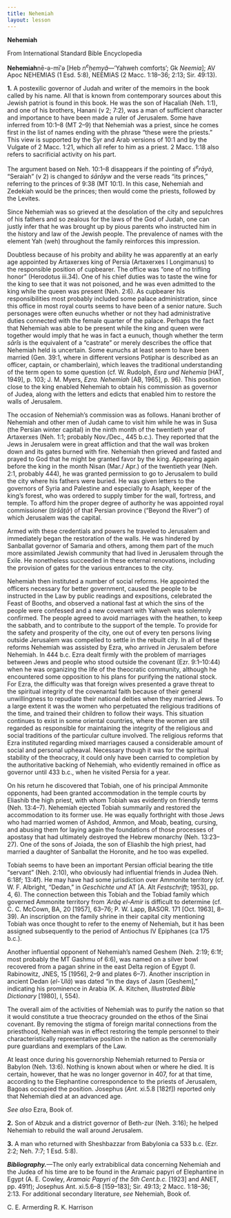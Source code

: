 ```yaml
---
title: Nehemiah
layout: lesson
---
```



**Nehemiah**

From International Standard Bible Encyclopedia

**Nehemiah**nē-ə-mīʹə [Heb *n*<sup>*e*</sup>*ḥemyâ*—‘Yahweh comforts’;
Gk *Neemia*]; AV Apoc NEHEMIAS (1 Esd. 5:8), NEEMIAS (2 Macc. 1:18–36;
2:13; Sir. 49:13).

**1.** A postexilic governor of Judah and writer of the memoirs in the
book called by his name. All that is known from contemporary sources
about this Jewish patriot is found in this book. He was the son of
Hacaliah (Neh. 1:1), and one of his brothers, Hanani (v 2; 7:2), was a
man of sufficient character and importance to have been made a ruler of
Jerusalem. Some have inferred from 10:1–8 (MT 2–9) that Nehemiah was a
priest, since he comes first in the list of names ending with the phrase
“these were the priests.” This view is supported by the Syr and Arab
versions of 10:1 and by the Vulgate of 2 Macc. 1:21, which all refer to
him as a priest. 2 Macc. 1:18 also refers to sacrificial activity on his
part.

The argument based on Neh. 10:1–8 disappears if the pointing of
*ś*<sup>*e*</sup>*rāyâ*, “Seraiah” (v 2) is changed to *śārāyw* and the
verse reads “its princes,” referring to the princes of 9:38 (MT 10:1).
In this case, Nehemiah and Zedekiah would be the princes; then would
come the priests, followed by the Levites.

Since Nehemiah was so grieved at the desolation of the city and
sepulchres of his fathers and so zealous for the laws of the God of
Judah, one can justly infer that he was brought up by pious parents who
instructed him in the history and law of the Jewish people. The
prevalence of names with the element Yah (weh) throughout the family
reinforces this impression.

Doubtless because of his probity and ability he was apparently at an
early age appointed by Artaxerxes king of Persia (Artaxerxes I
Longimanus) to the responsible position of cupbearer. The office was
“one of no trifling honor” (Herodotus iii.34). One of his chief duties
was to taste the wine for the king to see that it was not poisoned, and
he was even admitted to the king while the queen was present (Neh. 2:6).
As cupbearer his responsibilities most probably included some palace
administration, since this office in most royal courts seems to have
been of a senior nature. Such personages were often eunuchs whether or
not they had administrative duties connected with the female quarter of
the palace. Perhaps the fact that Nehemiah was able to be present while
the king and queen were together would imply that he was in fact a
eunuch, though whether the term *sārîs* is the equivalent of a
“castrate” or merely describes the office that Nehemiah held is
uncertain. Some eunuchs at least seem to have been married (Gen. 39:1,
where in different versions Potiphar is described as an officer,
captain, or chamberlain), which leaves the traditional understanding of
the term open to some question (cf. W. Rudolph, *Esra und Nehemia* [HAT,
1949], p. 103; J. M. Myers, *Ezra. Nehemiah* [AB, 1965], p. 96). This
position close to the king enabled Nehemiah to obtain his commission as
governor of Judea, along with the letters and edicts that enabled him to
restore the walls of Jerusalem.

The occasion of Nehemiah’s commission was as follows. Hanani brother of
Nehemiah and other men of Judah came to visit him while he was in Susa
(the Persian winter capital) in the ninth month of the twentieth year of
Artaxerxes (Neh. 1:1; probably Nov./Dec., 445 b.c.). They reported that
the Jews in Jerusalem were in great affliction and that the wall was
broken down and its gates burned with fire. Nehemiah then grieved and
fasted and prayed to God that he might be granted favor by the king.
Appearing again before the king in the month Nisan (Mar./ Apr.) of the
twentieth year (Neh. 2:1, probably 444), he was granted permission to go
to Jerusalem to build the city where his fathers were buried. He was
given letters to the governors of Syria and Palestine and especially to
Asaph, keeper of the king’s forest, who was ordered to supply timber for
the wall, fortress, and temple. To afford him the proper degree of
authority he was appointed royal commissioner (*tiršāṯā˒*) of that
Persian province (“Beyond the River”) of which Jerusalem was the
capital.

Armed with these credentials and powers he traveled to Jerusalem and
immediately began the restoration of the walls. He was hindered by
Sanballat governor of Samaria and others, among them part of the much
more assimilated Jewish community that had lived in Jerusalem through
the Exile. He nonetheless succeeded in these external renovations,
including the provision of gates for the various entrances to the city.

Nehemiah then instituted a number of social reforms. He appointed the
officers necessary for better government, caused the people to be
instructed in the Law by public readings and expositions, celebrated the
Feast of Booths, and observed a national fast at which the sins of the
people were confessed and a new covenant with Yahweh was solemnly
confirmed. The people agreed to avoid marriages with the heathen, to
keep the sabbath, and to contribute to the support of the temple. To
provide for the safety and prosperity of the city, one out of every ten
persons living outside Jerusalem was compelled to settle in the rebuilt
city. In all of these reforms Nehemiah was assisted by Ezra, who arrived
in Jerusalem before Nehemiah. In 444 b.c. Ezra dealt firmly with the
problem of marriages between Jews and people who stood outside the
covenant (Ezr. 9:1–10:44) when he was organizing the life of the
theocratic community, although he encountered some opposition to his
plans for purifying the national stock. For Ezra, the difficulty was
that foreign wives presented a grave threat to the spiritual integrity
of the covenantal faith because of their general unwillingness to
repudiate their national deities when they married Jews. To a large
extent it was the women who perpetuated the religious traditions of the
time, and trained their children to follow their ways. This situation
continues to exist in some oriental countries, where the women are still
regarded as responsible for maintaining the integrity of the religious
and social traditions of the particular culture involved. The religious
reforms that Ezra instituted regarding mixed marriages caused a
considerable amount of social and personal upheaval. Necessary though it
was for the spiritual stability of the theocracy, it could only have
been carried to completion by the authoritative backing of Nehemiah, who
evidently remained in office as governor until 433 b.c., when he visited
Persia for a year.

On his return he discovered that Tobiah, one of his principal Ammonite
opponents, had been granted accommodation in the temple courts by
Eliashib the high priest, with whom Tobiah was evidently on friendly
terms (Neh. 13:4–7). Nehemiah ejected Tobiah summarily and restored the
accommodation to its former use. He was equally forthright with those
Jews who had married women of Ashdod, Ammon, and Moab, beating, cursing,
and abusing them for laying again the foundations of those processes of
apostasy that had ultimately destroyed the Hebrew monarchy (Neh.
13:23–27). One of the sons of Joiada, the son of Eliashib the high
priest, had married a daughter of Sanballat the Horonite, and he too was
expelled.

Tobiah seems to have been an important Persian official bearing the
title “servant” (Neh. 2:10), who obviously had influential friends in
Judea (Neh. 6:18f; 13:4f). He may have had some jurisdiction over
Ammonite territory (cf. W. F. Albright, “Dedan,” in *Geschichte und* AT
[A. Alt *Festschrift*; 1953], pp. 4, 6). The connection between this
Tobiah and the Tobiad family which governed Ammonite territory from
*˓Arâq el-Amir* is difficult to determine (cf. C. C. McCown, BA, 20
[1957], 63–76; P. W. Lapp, BASOR. 171 [Oct. 1963], 8–39). An inscription
on the family shrine in their capital city mentioning Tobiah was once
thought to refer to the enemy of Nehemiah, but it has been assigned
subsequently to the period of Antiochus IV Epiphanes (ca 175 b.c.).

Another influential opponent of Nehemiah’s named Geshem (Neh. 2:19;
6:1f; most probably the MT Gashmu of 6:6), was named on a silver bowl
recovered from a pagan shrine in the east Delta region of Egypt (I.
Rabinowitz, JNES, 15 [1956], 2–9 and plates 6–7). Another inscription in
ancient Dedan (*el-˓Ulā*) was dated “in the days of Jasm [Geshem],”
indicating his prominence in Arabia (K. A. Kitchen, *Illustrated Bible
Dictionary* [1980], I, 554).

The overall aim of the activities of Nehemiah was to purify the nation
so that it would constitute a true theocracy grounded on the ethos of
the Sinai covenant. By removing the stigma of foreign marital
connections from the priesthood, Nehemiah was in effect restoring the
temple personnel to their characteristically representative position in
the nation as the ceremonially pure guardians and exemplars of the Law.

At least once during his governorship Nehemiah returned to Persia or
Babylon (Neh. 13:6). Nothing is known about when or where he died. It is
certain, however, that he was no longer governor in 407, for at that
time, according to the Elephantine correspondence to the priests of
Jerusalem, Bagoas occupied the position. Josephus (*Ant.* xi.5.8 [182f])
reported only that Nehemiah died at an advanced age.

*See also* Ezra, Book of.

**2.** Son of Abzuk and a district governor of Beth-zur (Neh. 3:16); he
helped Nehemiah to rebuild the wall around Jerusalem.

**3.** A man who returned with Sheshbazzar from Babylonia ca 533 b.c.
(Ezr. 2:2; Neh. 7:7; 1 Esd. 5:8).

***Bibliography.***—The only early extrabiblical data concerning
Nehemiah and the Judea of his time are to be found in the Aramaic papyri
of Elephantine in Egypt (A. E. Cowley, *Aramaic Papyri of the 5th
Cent.b.c.* [1923] and ANET, pp. 491f); Josephus Ant. xi.5.6–8 [159–183];
Sir. 49:13; 2 Macc. 1:18–36; 2:13. For additional secondary literature,
*see* Nehemiah, Book of.

C. E. Armerding R. K. Harrison

